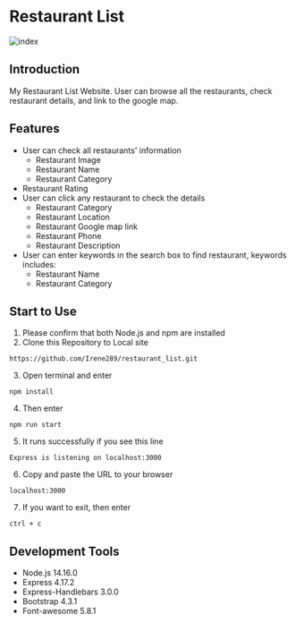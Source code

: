 # Restaurant List
![index](https://upload.cc/i1/2022/01/09/i2BG7E.png)

## Introduction
My Restaurant List Website. User can browse all the restaurants, check restaurant details, and link to the google map.

## Features
* User can check all restaurants' information
  * Restaurant Image
  * Restaurant Name
  * Restaurant Category
 * Restaurant Rating
* User can click any restaurant to check the details
  * Restaurant Category
  * Restaurant Location
  * Restaurant Google map link
  * Restaurant Phone
  * Restaurant Description
* User can enter keywords in the search box to find restaurant, keywords includes:
  * Restaurant Name
  * Restaurant Category

## Start to Use
1. Please confirm that both Node.js and npm are installed
2. Clone this Repository to Local site
  ```
  https://github.com/Irene289/restaurant_list.git
  ```
3. Open terminal and enter
  ```
  npm install
  ```  
4. Then enter
  ```
  npm run start
  ```
5. It runs successfully if you see this line
  ```
  Express is listening on localhost:3000
  ```
6. Copy and paste the URL to your browser
  ```
  localhost:3000
  ```
7. If you want to exit, then enter
  ```
  ctrl + c
  ```

## Development Tools
* Node.js 14.16.0
* Express 4.17.2
* Express-Handlebars 3.0.0
* Bootstrap 4.3.1
* Font-awesome 5.8.1
